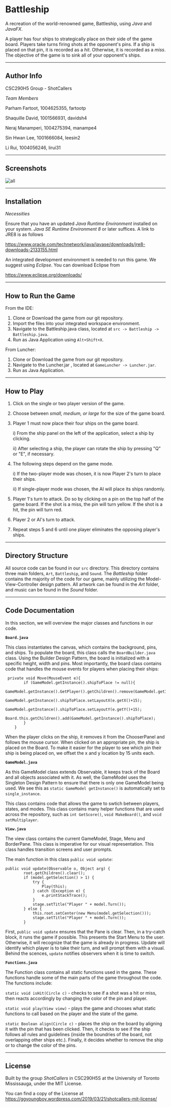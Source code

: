 Battleship
===

A recreation of the world-renowned game, Battleship, using *Java* and *JavaFX*.

A player has four ships to strategically place on their side of the game board. Players take turns firing shots at the opponent's pins. If a ship is placed on that pin, it is recorded as a *hit*. Otherwise, it is recorded as a *miss*. The objective of the game is to sink all of your opponent's ships.

---

Author Info
---
CSC290H5 Group - ShotCallers

*Team Members*

Parham Fartoot, 1004625355, fartootp

Shaquille David, 1001566931, davidsh4

Neraj Manamperi, 1004275394, manampe4

Sin Hwan Lee, 1001666084, leesin2

Li Rui, 1004056246, lirui31

---

Screenshots
---

![all](https://user-images.githubusercontent.com/47598577/54769544-c368fc00-4bd7-11e9-90a6-ae06c5ed0a89.jpg)

---

Installation
---

*Necessities*

Ensure that you have an updated *Java Runtime Environment* installed on your system. *Java SE Runtime Environment 8* or later suffices. A link to JRE8 is as follows

https://www.oracle.com/technetwork/java/javase/downloads/jre8-downloads-2133155.html

An integrated development environment is needed to run this game. We suggest using *Eclipse*. You can download Eclipse from

https://www.eclipse.org/downloads/

---

How to Run the Game
---
From the IDE:
1. Clone or Download the game from our git repository.
2. Import the files into your integrated workspace environment.
3. Navigate to the Battleship.java class, located at `src -> Battleship -> Battleship.java`.
4. Run as Java Application using `Alt+Shift+X`.

From Luncher:
1. Clone or Download the game from our git repository.
3. Navigate to the Luncher.jar , located at `GameLuncher -> Luncher.jar`.
4. Run as Java Application.


---

How to Play
---

1. Click on the single or two player version of the game.
2. Choose between *small, medium, or large* for the size of the game board.
3. Player 1 must now place their four ships on the game board.

    i) From the ship panel on the left of the application, select a ship by clicking.
    
    ii) After selecting a ship, the player can rotate the ship by pressing "Q" or "E", if necessary.
 
4. The following steps depend on the game mode.

   i) If the two-player mode was chosen, it is now Player 2's turn to place their ships.
   
   ii) If single-player mode was chosen, the AI will place its ships randomly.
5. Player 1's turn to attack. Do so by clicking on a pin on the top half of the game board. If the shot is a miss, the pin will turn yellow. If the shot is a hit, the pin will turn red.
6. Player 2 or AI's turn to attack.
7. Repeat steps 5 and 6 until one player eliminates the opposing player's ships.

---

Directory Structure
---

All source code can be found in our `src` directory. This directory contains three main folders, `Art`, `Battleship`, and `Sound`. The *Battleship* folder contains the majority of the code for our game, mainly utilizing the Model-View-Controller design pattern. All artwork can be found in the *Art* folder, and music can be found in the *Sound* folder.

---

Code Documentation
---

In this section, we will overview the major classes and functions in our code. 

**`Board.java`**

This class instantiates the canvas, which contains the background, pins, and ships. To populate the board, this class calls the `BoardBuilder.java` class. Using the Builder Design Pattern, the board is initialized with a specific height, width and pins. Most importantly, the board class contains code that handles the mouse events for players when placing their ships:

```
 private void Move(MouseEvent e){     
        if (GameModel.getInstance().shipToPlace != null){
            GameModel.getInstance().GetPlayer().getChildren().remove(GameModel.getInstance().shipToPlace);
            GameModel.getInstance().shipToPlace.setLayoutX(e.getX()+15);
            GameModel.getInstance().shipToPlace.setLayoutY(e.getY()+15);
            Board.this.getChildren().add(GameModel.getInstance().shipToPlace);
        }
    }
```

When the player clicks on the ship, it removes it from the ChooserPanel and follows the mouse cursor. When clicked on an appropriate pin, the ship is placed on the Board. To make it easier for the player to see which pin their ship is being placed on, we offset the x and y location by 15 units each. 

**`GameModel.java`**

As this GameModel class extends Observable, it keeps track of the Board and all objects associated with it. As well, the GameModel uses the Singleton Design Pattern to ensure that there is only one GameModel being used. We see this as `static GameModel getInstance()` is automatically set to `single_instance`. 

This class contains code that allows the game to swtich between players, states, and modes. This class contains many helper functions that are used across the repository, such as `int GetScore()`, `void MakeBoard()`, and `void setMultiplayer`. 

**`View.java`**

The view class contains the current GameModel, Stage, Menu and BorderPane. This class is imperative for our visual representation. This class handles transition screens and user prompts.

The main function in this class `public void update`:

```
public void update(Observable o, Object arg) {
        root.getChildren().clear();
        if (model.getSelection() > 1) {
            try {
                Play(this);
            } catch (Exception e) {
                e.printStackTrace();
            }
            stage.setTitle("Player " + model.Turn());
        } else {
            this.root.setCenter(new Menu(model.getSelection()));
            stage.setTitle("Player " + model.Turn());
        }
```
        
First, `public void update` ensures that the Pane is clear. Then, in a try-catch block, it runs the game if possible. This presents the Start Menu to the user. Otherwise, it will recognize that the game is already in progress. Update will identify which player is to take their turn, and will prompt them with a visual. Behind the scences, `update` notifies observers when it is time to switch.

**`Functions.java`**

The Function class contains all static functions used in the game. These functions handle some of the main parts of the game throughout the code. The functions include:

`static void isHit(Circle c)` - 
    checks to see if a shot was a hit or miss, then reacts accordingly by changing the color of the pin and player.
        
`static void play(View view)` - 
    plays the game and chooses what static functions to call based on the player and the state of the game.
        
`static Boolean align(Circle c)` - 
        places the ship on the board by aligning it with the pin that has been clicked. Then, it checks to see if the ship follows all rules and guidelines (inside the boundries of the board, not overlapping other ships etc.). Finally, it decides whether to remove the ship or to change the color of the pins.
        
---

License
---

Built by the group *ShotCallers* in CSC290H5S at the University of Toronto Mississauga, under the MIT License. 

You can find a copy of the License at https://ggyoungboy.wordpress.com/2019/03/21/shotcallers-mit-license/



